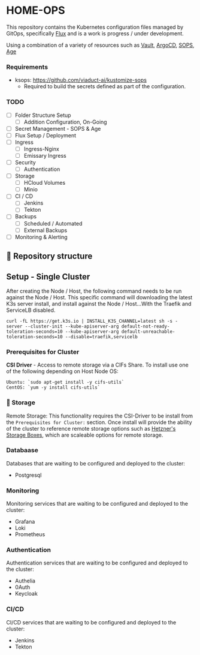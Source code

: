 # HOME-OPS



This repository contains the Kubernetes configuration files managed by GitOps, specifically [Flux](https://fluxcd.io/) and is a work is progress / under development.

Using a combination of a variety of resources such as [Vault](https://www.vaultproject.io/), [ArgoCD](https://argo-cd.readthedocs.io/en/stable/), [SOPS](https://github.com/mozilla/sops), [Age](https://github.com/FiloSottile/age)

### Requirements

- ksops: https://github.com/viaduct-ai/kustomize-sops
  - Required to build the secrets defined as part of the configuration.

### TODO

- [ ] Folder Structure Setup
  - [ ] Addition Configuration, On-Going
- [ ] Secret Management - SOPS & Age
- [ ] Flux Setup / Deployment
- [ ] Ingress
  - [ ] Ingress-Nginx
  - [ ] Emissary Ingress
- [ ] Security
  - [ ] Authentication
- [ ] Storage
  - [ ] HCloud Volumes
  - [ ] Minio
- [ ] CI / CD
  - [ ] Jenkins
  - [ ] Tekton
- [ ] Backups
  - [ ] Scheduled / Automated
  - [ ] External Backups
- [ ] Monitoring & Alerting

## 📂 Repository structure

## Setup - Single Cluster

After creating the Node / Host, the following command needs to be run against the Node / Host. This specific command will downloading the latest K3s server install, and install against the Node / Host...With the Traefik and ServiceLB disabled.

```shell
curl -fL https://get.k3s.io | INSTALL_K3S_CHANNEL=latest sh -s - server --cluster-init --kube-apiserver-arg default-not-ready-toleration-seconds=10 --kube-apiserver-arg default-unreachable-toleration-seconds=10 --disable=traefik,servicelb
```

### Prerequisites for Cluster

**CSI Driver** - Access to remote storage via a CIFs Share. To install use one of the following depending on Host Node OS:

```
Ubuntu: `sudo apt-get install -y cifs-utils`
CentOS: `yum -y install cifs-utils`
```

### 💾 Storage

Remote Storage: 
This functionality requires the CSI-Driver to be install from the `Prerequisites for Cluster:` section. Once install will provide the ability of the cluster to reference remote storage options such as [Hetzner's Storage Boxes](https://www.hetzner.com/storage/storage-box), which are scaleable options for remote storage.

### Databaase

Databases that are waiting to be configured and deployed to the cluster:

- Postgresql

### Monitoring

Monitoring services that are waiting to be configured and deployed to the cluster:

- Grafana
- Loki
- Prometheus

### Authentication

Authentication services that are waiting to be configured and deployed to the cluster:

- Authelia
- 0Auth
- Keycloak

### CI/CD

CI/CD services that are waiting to be configured and deployed to the cluster:

- Jenkins
- Tekton
